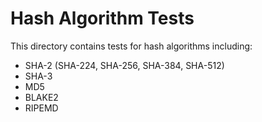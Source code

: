 # Hash Algorithm Tests

This directory contains tests for hash algorithms including:
- SHA-2 (SHA-224, SHA-256, SHA-384, SHA-512)
- SHA-3
- MD5
- BLAKE2
- RIPEMD
